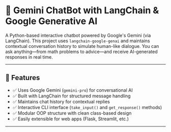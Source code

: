 # 🤖 Gemini ChatBot with LangChain & Google Generative AI

A Python-based interactive chatbot powered by Google's Gemini (via LangChain). This project uses `langchain-google-genai` and maintains contextual conversation history to simulate human-like dialogue. You can ask anything—from math problems to advice—and receive AI-generated responses in real time.

---

## 📌 Features

- ✅ Uses Google Gemini (`gemini-pro`) for conversational AI
- ✅ Built with LangChain for structured message handling
- ✅ Maintains chat history for contextual replies
- ✅ Interactive CLI interface (`take_input()` and `get_response()` methods)
- ✅ Modular OOP structure with clean class-based design
- ✅ Easily extensible for web apps (Flask, Streamlit, etc.)

---
